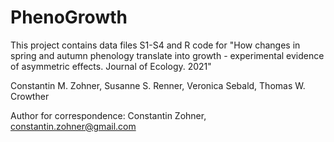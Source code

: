 # PhenoGrowth
This project contains data files S1-S4 and R code for "How changes in spring and autumn phenology translate into growth - experimental evidence of asymmetric effects. Journal of Ecology. 2021"


Constantin M. Zohner, Susanne S. Renner, Veronica Sebald, Thomas W. Crowther

Author for correspondence: Constantin Zohner, constantin.zohner@gmail.com
